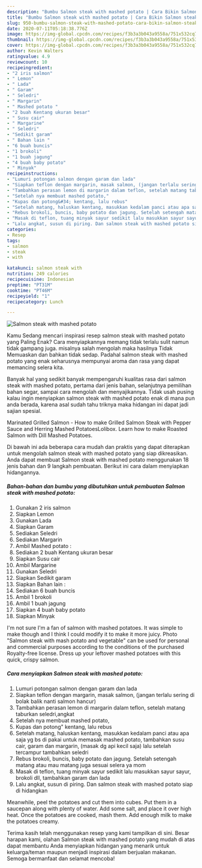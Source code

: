 ```yaml
---
description: "Bumbu Salmon steak with mashed potato | Cara Bikin Salmon steak with mashed potato Yang Enak Banget"
title: "Bumbu Salmon steak with mashed potato | Cara Bikin Salmon steak with mashed potato Yang Enak Banget"
slug: 950-bumbu-salmon-steak-with-mashed-potato-cara-bikin-salmon-steak-with-mashed-potato-yang-enak-banget
date: 2020-07-11T05:18:38.776Z
image: https://img-global.cpcdn.com/recipes/f3b3a3b043a9558a/751x532cq70/salmon-steak-with-mashed-potato-foto-resep-utama.jpg
thumbnail: https://img-global.cpcdn.com/recipes/f3b3a3b043a9558a/751x532cq70/salmon-steak-with-mashed-potato-foto-resep-utama.jpg
cover: https://img-global.cpcdn.com/recipes/f3b3a3b043a9558a/751x532cq70/salmon-steak-with-mashed-potato-foto-resep-utama.jpg
author: Kevin Walters
ratingvalue: 4.9
reviewcount: 10
recipeingredient:
- "2 iris salmon"
- " Lemon"
- " Lada"
- " Garam"
- " Seledri"
- " Margarin"
- " Mashed potato "
- "2 buah Kentang ukuran besar"
- " Susu cair"
- " Margarine"
- " Seledri"
- "Sedikit garam"
- " Bahan lain "
- "6 buah buncis"
- "1 brokoli"
- "1 buah jagung"
- "4 buah baby potato"
- " Minyak"
recipeinstructions:
- "Lumuri potongan salmon dengan garam dan lada"
- "Siapkan teflon dengan margarin, masak salmon, (jangan terlalu sering di bolak balik nanti salmon hancur)"
- "Tambahkan perasan lemon di margarin dalam teflon, setelah matang taburkan seledri,angkat"
- "Setelah nya membuat mashed potato,"
- "Kupas dan potong&#34; kentang, lalu rebus"
- "Setelah matang, haluskan kentang, masukkan kedalam panci atau apa saja yg bs di pakai untuk memasak mashed potato, tambahkan susu cair, garam dan margarin, (masak dg api kecil saja) lalu setelah tercampur tambahkan seledri"
- "Rebus brokoli, buncis, baby potato dan jagung. Setelah setengah matang atau mau matang juga sesuai selera ya mom"
- "Masak di teflon, tuang minyak sayur sedikit lalu masukkan sayur sayur, brokoli dll, tambahkan garam dan lada"
- "Lalu angkat, susun di piring. Dan salmon steak with mashed potato siap di hidangkan"
categories:
- Resep
tags:
- salmon
- steak
- with

katakunci: salmon steak with 
nutrition: 249 calories
recipecuisine: Indonesian
preptime: "PT31M"
cooktime: "PT46M"
recipeyield: "1"
recipecategory: Lunch

---
```



![Salmon steak with mashed potato](https://img-global.cpcdn.com/recipes/f3b3a3b043a9558a/751x532cq70/salmon-steak-with-mashed-potato-foto-resep-utama.jpg)

Kamu Sedang mencari inspirasi resep salmon steak with mashed potato yang Paling Enak? Cara menyiapkannya memang tidak terlalu sulit namun tidak gampang juga. misalnya salah mengolah maka hasilnya Tidak Memuaskan dan bahkan tidak sedap. Padahal salmon steak with mashed potato yang enak seharusnya mempunyai aroma dan rasa yang dapat memancing selera kita.

Banyak hal yang sedikit banyak mempengaruhi kualitas rasa dari salmon steak with mashed potato, pertama dari jenis bahan, selanjutnya pemilihan bahan segar, sampai cara mengolah dan menyajikannya. Tidak usah pusing kalau ingin menyiapkan salmon steak with mashed potato enak di mana pun anda berada, karena asal sudah tahu triknya maka hidangan ini dapat jadi sajian spesial.

Marinated Grilled Salmon - How to make Grilled Salmon Steak with Pepper Sauce and Herring Mashed PotatoesLolibox. Learn how to make Roasted Salmon with Dill Mashed Potatoes.


Di bawah ini ada beberapa cara mudah dan praktis yang dapat diterapkan untuk mengolah salmon steak with mashed potato yang siap dikreasikan. Anda dapat membuat Salmon steak with mashed potato menggunakan 18 jenis bahan dan 9 langkah pembuatan. Berikut ini cara dalam menyiapkan hidangannya.

<!--inarticleads1-->

##### Bahan-bahan dan bumbu yang dibutuhkan untuk pembuatan Salmon steak with mashed potato:

1. Gunakan 2 iris salmon
1. Siapkan  Lemon
1. Gunakan  Lada
1. Siapkan  Garam
1. Sediakan  Seledri
1. Sediakan  Margarin
1. Ambil  Mashed potato :
1. Sediakan 2 buah Kentang ukuran besar
1. Siapkan  Susu cair
1. Ambil  Margarine
1. Gunakan  Seledri
1. Siapkan Sedikit garam
1. Siapkan  Bahan lain :
1. Sediakan 6 buah buncis
1. Ambil 1 brokoli
1. Ambil 1 buah jagung
1. Siapkan 4 buah baby potato
1. Siapkan  Minyak


I&#39;m not sure I&#39;m a fan of salmon with mashed potatoes. It was simple to make though and I think I could modify it to make it more juicy. Photo &#34;Salmon steak with mash potato and vegetable&#34; can be used for personal and commercial purposes according to the conditions of the purchased Royalty-free license. Dress up your leftover mashed potatoes with this quick, crispy salmon. 

<!--inarticleads2-->

##### Cara menyiapkan Salmon steak with mashed potato:

1. Lumuri potongan salmon dengan garam dan lada
1. Siapkan teflon dengan margarin, masak salmon, (jangan terlalu sering di bolak balik nanti salmon hancur)
1. Tambahkan perasan lemon di margarin dalam teflon, setelah matang taburkan seledri,angkat
1. Setelah nya membuat mashed potato,
1. Kupas dan potong&#34; kentang, lalu rebus
1. Setelah matang, haluskan kentang, masukkan kedalam panci atau apa saja yg bs di pakai untuk memasak mashed potato, tambahkan susu cair, garam dan margarin, (masak dg api kecil saja) lalu setelah tercampur tambahkan seledri
1. Rebus brokoli, buncis, baby potato dan jagung. Setelah setengah matang atau mau matang juga sesuai selera ya mom
1. Masak di teflon, tuang minyak sayur sedikit lalu masukkan sayur sayur, brokoli dll, tambahkan garam dan lada
1. Lalu angkat, susun di piring. Dan salmon steak with mashed potato siap di hidangkan


Meanwhile, peel the potatoes and cut them into cubes. Put them in a saucepan along with plenty of water. Add some salt, and place it over high heat. Once the potatoes are cooked, mash them. Add enough milk to make the potatoes creamy. 

Terima kasih telah menggunakan resep yang kami tampilkan di sini. Besar harapan kami, olahan Salmon steak with mashed potato yang mudah di atas dapat membantu Anda menyiapkan hidangan yang menarik untuk keluarga/teman maupun menjadi inspirasi dalam berjualan makanan. Semoga bermanfaat dan selamat mencoba!
